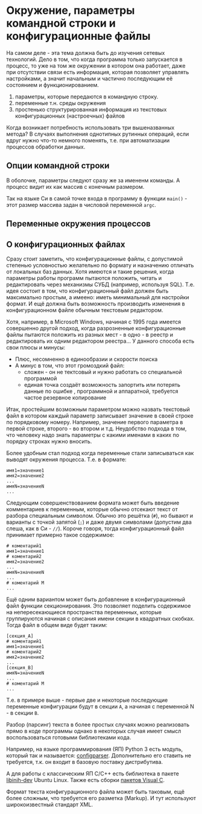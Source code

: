 # Окружение, параметры командной строки и конфигурационные файлы

На самом деле - эта тема должна быть до изучения сетевых технологий.
Дело в том, что когда программа только запускается в процесс, то уже
на том же окружении в котором она работает, даже при отсутствии связи есть
информация, которая позволяет управлять настройками, а значит начальным и 
частично последующим её состоянием и функционированием.

1. параметры, которые передаются в командную строку.
2. переменные т.н. среды окружения
3. простенько структурированная информация из текстовых конфигурационных (настроечных) файлов


Когда возникает потребность использовать три вышеназванных метода?
В случаях выполнения однотипных рутинных операций, если вдруг нужно что-то немного поменять,
т.е. при автоматизации процессов обработки данных.

## Опции командной строки

В оболочке, параметры следуют сразу же за имененм команды.
А процесс видит их как массив с конечным размером.

Так на языке Си в самой точке входа в программу в функции `main()`  - этот размер
массива задан в числовой переменной `argc`.


## Переменные окружения процессов


## О конфигурационных файлах

Сразу стоит заметить, что конфигурационные файлы, с допустимой степенью условностью желательно
по формату и назначению отличать от локальных баз данных. Хотя имеются и такие решения, когда параметры работы программ
пытаются положить, читать и редактировать через механизмы СУБД (например, используя SQL).
Т.е. идея состоит в том, что конфигурационный файл должен быть максимально простым, а имеено: иметь минимальный для настройки 
формат. И ещё должна быть возможность производить изменения в конфигурационном файле обычным текстовым редактором.

Хотя, например, в Microsoft Windows, начиная с 1995 года имеется совершенно другой подход, когда разрозненные конфигурационные
файлы пытаются положить из разных мест - в одно - в реестр  и редактировать их одним редактором реестра...
У данного способа есть свои плюсы и минусы:

* Плюс, несомненно в единообразии и скорости поиска
* А минус в том, что этот громоздкий файл:
	- сложен - он не тектсовый и нужно работать со специальной программой
	- единая точка создаёт возможность запортить или потерять данные по ошибке , программной и аппаратной, требуется частое резервное копирование


Итак, простейшим возможным параметром можно назвать текстовый файл в котором каждый параметр записывает значение
в своей строке по порядковому номеру. Например, значение первого параметра в первой строке, второго - во втором и т.д.
Неудобство подхода в том, что человеку надо знать параметры с какими именами в каких по порядку строках нужно вносить.

Более удобным стал подход когда переменные стали записываться как выводят окружения процесса. Т.е. в формате:

```
имя1=значение1
имя2=значение2
...
имяN=значениеN
...
```

Следующим совершенствованием формата может быть введение комментариев к переменным, которые обычно 
отсекают текст от разбора специальным символом. Обычно это решётка (`#`), но бывают и варианты с точкой запятой (`;`)
и даже двумя символами (допустим два слеша, как в Си - `//`). Короче говоря, тогда конфигурационный файл принимает примерно
такое содержимое:

```
# коментарий1
имя1=значение1
# коментарий2
имя2=значение2
...
имяN=значениеN
...
# коментарий M
...
```

Ещё одним вариантом может быть добавление в конфигурационный файл функции секционирования.
Это позволяет поделить содержимое на непересекающиеся пространства переменных,
которые группируются начиная с описания имени секции в квадратных скобках.
Тогда файл в общем виде будет таким:

```
[секция_A]
# коментарий1
имя1=значение1
# коментарий2
имя2=значение2
...
[секция_B]
имяN=значениеN
...
# коментарий M
...
```

Т.е. в примере выше - первые две и некоторые последующие переменные конфигурации будут в секции `A`,
а начиная с переменной N - в секции `B`.

Разбор (парсинг) текста в более простых случаях можно реализовать прямо в коде программы
однако в некоторых случая имеет смысл воспользоваться готовыми библиотеками кода.

Например, на языке программирования (ЯП) Python 3 есть модуль, который так и называется:
[configparser](https://docs.python.org/3/library/configparser.html). Дополнительно его ставить не требуется,
т.к. он входит в базовую поставку дистрибутива.

А для работы с классическим ЯП C/C++ есть библиотека в пакете
[libinih-dev](https://github.com/benhoyt/inih) Ubuntu Linux.
Также есть сборки [пакетов Visual C](https://en.wikipedia.org/wiki/Vcpkg).

Формат текста конфигурационного файла может быть таковым, ещё более сложным, что требуется его
разметка (Markup). И тут используют широкоизвестный стандарт XML.


